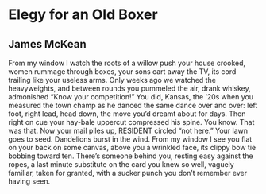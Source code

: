 # Elegy for an Old Boxer
## James McKean
From my window
I watch the roots of a willow
push your house crooked,
women rummage through boxes,
your sons cart away the TV, its cord
trailing like your useless arms.
Only weeks ago we watched the heavyweights,
and between rounds you pummeled the air,
drank whiskey, admonished “Know your competition!”
You did, Kansas, the ‘20s
when you measured the town champ
as he danced the same dance over and over:
left foot, right lead, head down,
the move you’d dreamt about for days.
Then right on cue your hay-bale uppercut
compressed his spine. You know. That was that.
Now your mail piles up, RESIDENT circled
“not here.” Your lawn goes to seed. Dandelions
burst in the wind. From my window
I see you flat on your back on some canvas,
above you a wrinkled face, its clippy bow tie
bobbing toward ten. There’s someone behind you,
resting easy against the ropes,
a last minute substitute on the card you knew
so well, vaguely familiar, taken for granted,
with a sucker punch you don’t remember
ever having seen.